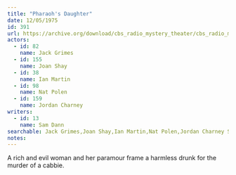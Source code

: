 ```yaml
---
title: "Pharaoh's Daughter"
date: 12/05/1975
id: 391
url: https://archive.org/download/cbs_radio_mystery_theater/cbs_radio_mystery_theater-0351-0400.zip/cbs_radio_mystery_theater-0351-0400%2Fcbsrmt_0391_pharoahs_daughter.mp3
actors:  
  - id: 82
    name: Jack Grimes  
  - id: 155
    name: Joan Shay  
  - id: 38
    name: Ian Martin  
  - id: 98
    name: Nat Polen  
  - id: 159
    name: Jordan Charney
writers:  
  - id: 13
    name: Sam Dann
searchable: Jack Grimes,Joan Shay,Ian Martin,Nat Polen,Jordan Charney Sam Dann
notes:  
---
```

A rich and evil woman and her paramour frame a harmless drunk for the murder of a cabbie.